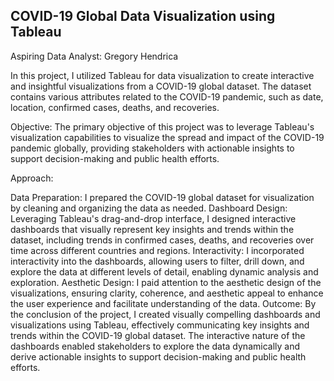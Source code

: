## COVID-19 Global Data Visualization using Tableau

Aspiring Data Analyst: Gregory Hendrica

In this project, I utilized Tableau for data visualization to create interactive and insightful visualizations from a COVID-19 global dataset. The dataset contains various attributes related to the COVID-19 pandemic, such as date, location, confirmed cases, deaths, and recoveries.

Objective:
The primary objective of this project was to leverage Tableau's visualization capabilities to visualize the spread and impact of the COVID-19 pandemic globally, providing stakeholders with actionable insights to support decision-making and public health efforts.

Approach:

Data Preparation: I prepared the COVID-19 global dataset for visualization by cleaning and organizing the data as needed.
Dashboard Design: Leveraging Tableau's drag-and-drop interface, I designed interactive dashboards that visually represent key insights and trends within the dataset, including trends in confirmed cases, deaths, and recoveries over time across different countries and regions.
Interactivity: I incorporated interactivity into the dashboards, allowing users to filter, drill down, and explore the data at different levels of detail, enabling dynamic analysis and exploration.
Aesthetic Design: I paid attention to the aesthetic design of the visualizations, ensuring clarity, coherence, and aesthetic appeal to enhance the user experience and facilitate understanding of the data.
Outcome:
By the conclusion of the project, I created visually compelling dashboards and visualizations using Tableau, effectively communicating key insights and trends within the COVID-19 global dataset. The interactive nature of the dashboards enabled stakeholders to explore the data dynamically and derive actionable insights to support decision-making and public health efforts.
